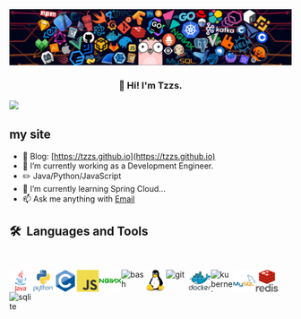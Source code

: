 <img src="header.png"/>

### <center>👋 Hi! I'm Tzzs.</center>

<p align="right">

![](https://github-readme-stats.vercel.app/api?username=tzzs)

</p>

## my site

- 📝 Blog: [https://tzzs.github.io](https://tzzs.github.io)
- 🔭 I’m currently working as a Development Engineer.
- ✏️ Java/Python/JavaScript
- 🌱 I’m currently learning Spring Cloud...
- 📫 Ask me anything with [Email](mailto:tzzprc@outlook.com)

## <b>🛠️&nbsp;&nbsp;Languages&nbsp;and&nbsp;Tools</b></summary>
<br/>
<p align="left">
<img align="left" align="left" src="https://raw.githubusercontent.com/devicons/devicon/master/icons/java/java-original-wordmark.svg" height="40" width="40"/>
<img align="left" src="https://raw.githubusercontent.com/devicons/devicon/master/icons/python/python-original-wordmark.svg" height="40" width="40"/>
<a href="https://www.cprogramming.com/" target="_blank"> <img align="left" src="https://raw.githubusercontent.com/devicons/devicon/master/icons/c/c-original.svg" alt="c" width="40" height="40"/> </a>
<a href="https://developer.mozilla.org/en-US/docs/Web/JavaScript" target="_blank"> <img align="left" src="https://raw.githubusercontent.com/devicons/devicon/master/icons/javascript/javascript-original.svg" alt="javascript" width="40" height="40"/> </a>
<a href="https://www.nginx.com" target="_blank"> <img align="left" src="https://raw.githubusercontent.com/devicons/devicon/master/icons/nginx/nginx-original.svg" alt="nginx" width="40" height="40"/> </a>
<a href="https://www.gnu.org/software/bash/" target="_blank"> <img align="left" src="https://www.vectorlogo.zone/logos/gnu_bash/gnu_bash-icon.svg" alt="bash" width="40" height="40"/> </a>
<img align="left" src="https://raw.githubusercontent.com/devicons/devicon/master/icons/linux/linux-original.svg" height="40" width="40"/>
<a href="https://git-scm.com/" target="_blank"> <img align="left" src="https://www.vectorlogo.zone/logos/git-scm/git-scm-icon.svg" alt="git" width="40" height="40"/> </a>
<a href="https://www.docker.com/" target="_blank"> <img align="left" src="https://raw.githubusercontent.com/devicons/devicon/master/icons/docker/docker-original-wordmark.svg" alt="docker" width="40" height="40"/> </a>
<a href="https://kubernetes.io" target="_blank"> <img align="left" src="https://www.vectorlogo.zone/logos/kubernetes/kubernetes-icon.svg" alt="kubernetes" width="40" height="40"/> </a>
<a href="https://www.mysql.com/" target="_blank"> <img align="left" src="https://raw.githubusercontent.com/devicons/devicon/master/icons/mysql/mysql-original-wordmark.svg" alt="mysql" width="40" height="40"/> </a>
<a href="https://redis.io" target="_blank"> <img align="left" src="https://raw.githubusercontent.com/devicons/devicon/master/icons/redis/redis-original-wordmark.svg" alt="redis" width="40" height="40"/> </a>
<a href="https://www.sqlite.org/" target="_blank"> <img align="left" src="https://www.vectorlogo.zone/logos/sqlite/sqlite-icon.svg" alt="sqlite" width="40" height="40"/> </a>

<!--
**tzzs/tzzs** is a ✨ _special_ ✨ repository because its `README.md` (this file) appears on your GitHub profile.

Here are some ideas to get you started:

- 🔭 I’m currently working on ...
- 🌱 I’m currently learning ...
- 👯 I’m looking to collaborate on ...
- 🤔 I’m looking for help with ...
- 💬 Ask me about ...
- 📫 How to reach me: ...
- 😄 Pronouns: ...
- ⚡ Fun fact: ...
-->
